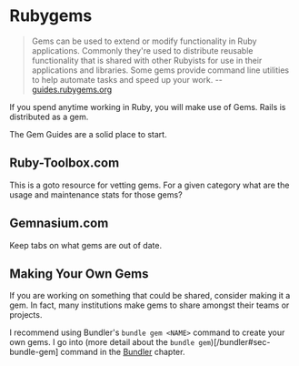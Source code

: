 # Rubygems

> Gems can be used to extend or modify functionality in Ruby applications.
> Commonly they're used to distribute reusable functionality that is shared with other Rubyists for use in their applications and libraries.
> Some gems provide command line utilities to help automate tasks and speed up your work.
> -- [guides.rubygems.org](http://guides.rubygems.org/)

If you spend anytime working in Ruby, you will make use of Gems.
Rails is distributed as a gem.

The Gem Guides are a solid place to start.

## Ruby-Toolbox.com

This is a goto resource for vetting gems. For a given category what are the usage and maintenance stats for those gems?

## Gemnasium.com

Keep tabs on what gems are out of date.

## Making Your Own Gems

If you are working on something that could be shared, consider making it a gem.
In fact, many institutions make gems to share amongst their teams or projects.

I recommend using Bundler's `bundle gem <NAME>` command to create your own gems.
I go into (more detail about the `bundle gem`)[/bundler#sec-bundle-gem] command in the [Bundler](/bundler) chapter.
